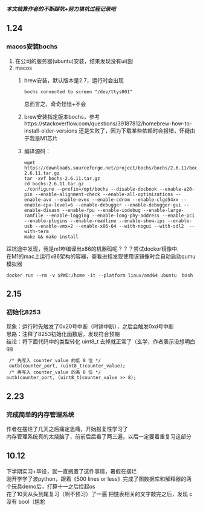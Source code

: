 ***本文档算作者的不断踩坑+努力填坑过程记录吧***
## 1.24
### macos安装bochs
1. 在公司的服务器(ubuntu)安装，结果发现没有ui(囧
2. macos
    1. brew安装，默认版本是2.7，运行时会出现
       ```
       bochs connected to screen "/dev/ttys001"
       ```
       总而言之，奇奇怪怪+不会

   2. brew安装指定版本bochs，参考https://stackoverflow.com/questions/39187812/homebrew-how-to-install-older-versions
   还是失败了，因为下载某些依赖时会报错，怀疑由于我是M1芯片

   3. 编译源码：
       ```
       wget https://downloads.sourceforge.net/project/bochs/bochs/2.6.11/bochs-2.6.11.tar.gz
       tar -xvf bochs-2.6.11.tar.gz
       cd bochs-2.6.11.tar.gz
       ./configure --prefix=/opt/bochs --disable-docbook --enable-a20-pin --enable-alignment-check --enable-all-optimizations --enable-avx --enable-evex --enable-cdrom --enable-clgd54xx --enable-cpu-level=6 --enable-debugger --enable-debugger-gui --enable-disasm --enable-fpu --enable-iodebug --enable-large-ramfile --enable-logging --enable-long-phy-address --enable-pci --enable-plugins --enable-readline --enable-show-ips --enable-usb --enable-vmx=2 --enable-x86-64 --with-nogui --with-sdl2  --with-term
      make && make install
      ```
踩坑途中发现，我是m1咋编译出x86的机器码呢？？？尝试docker镜像中.  
在M1的mac上运行x86架构的容器，查看进程发现使用该镜像时会自动启动qumu模拟器
```
docker run --rm -v $PWD:/home -it --platform linux/amd64 ubuntu  bash
```
## 2.15
### 初始化8253
现象：运行时先触发了0x20号中断（时钟中断），之后会触发0xd号中断  
思路：注释了8253初始化函数后，发现符合预期  
结论：将下面代码中的类型转化 uint8_t 去掉就正常了（玄学，作者表示没想明白qq
```
 /* 先写入 counter_value 的低 8 位 */ 
 outb(counter_port, (uint8_t)counter_value); 
 /* 再写入 counter_value 的高 8 位 */ 
outb(counter_port, (uint8_t)counter_value >> 8);
```
## 2.23
### 完成简单的内存管理系统
作者在摆烂了几天之后痛定思痛，开始报复性学习了  
内存管理系统真的太烧脑了，前前后后看了两三遍，以后一定要着重复习这部分

## 10.12
下学期实习+毕设，就一直搁置了这件事情，暑假在摆烂  
刚开学学了波python，跟着《500 lines or less》完成了图数据库和解释器的两个玩具demo后，打算十一之后捡起os  
花了10天从头到尾复习（啊不预习）了一遍
把链表相关的文字敲完之后，发现 c 没有 bool（尴尬

